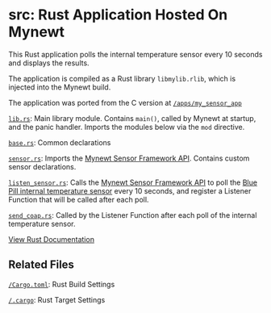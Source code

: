 # src: Rust Application Hosted On Mynewt

This Rust application polls the internal temperature sensor every 10 seconds and displays the results.

The application is compiled as a Rust library `libmylib.rlib`, which is injected into the Mynewt build.

The application was ported from the C version at [`/apps/my_sensor_app`](/apps/my_sensor_app)

[`lib.rs`](lib.rs): Main library module. Contains `main()`, called by Mynewt at startup, and the panic handler. Imports the modules below via the `mod` directive.

[`base.rs`](base.rs): Common declarations

[`sensor.rs`](sensor.rs): Imports the [Mynewt Sensor Framework API](https://mynewt.apache.org/latest/os/modules/sensor_framework/sensor_framework.html). Contains custom sensor declarations.

[`listen_sensor.rs`](listen_sensor.rs): Calls the [Mynewt Sensor Framework API](https://mynewt.apache.org/latest/os/modules/sensor_framework/sensor_framework.html) to poll the [Blue Pill internal temperature sensor](/libs/temp_stm32) every 10 seconds, and register a Listener Function that will be called after each poll.

[`send_coap.rs`](send_coap.rs): Called by the Listener Function after each poll of the internal temperature sensor.

[View Rust Documentation](https://lupyuen.github.io/stm32bluepill-mynewt-sensor/rust/mylib/)

## Related Files

[`/Cargo.toml`](/Cargo.toml): Rust Build Settings

[`/.cargo`](/.cargo): Rust Target Settings
